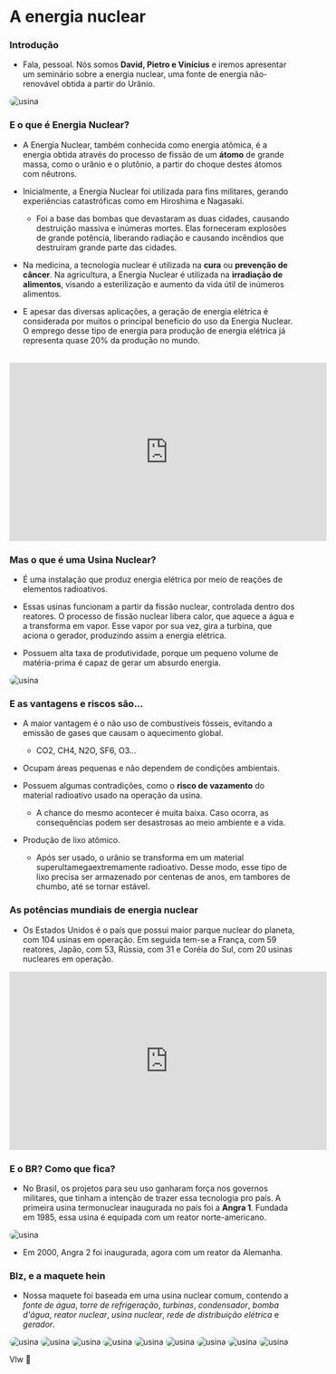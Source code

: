 # A energia nuclear

### Introdução 

* Fala, pessoal. Nós somos **David, Pietro e Vinícius** e iremos apresentar um seminário sobre a energia nuclear, uma fonte de energia não-renovável obtida a partir do Urânio.

<img src= "usina-nuclear.jpg" alt="usina" style= "border-radius: 15px"/>

### E o que é Energia Nuclear?

* A Energia Nuclear, também conhecida como energia atômica, é a energia obtida através do processo de fissão de um **átomo** de grande massa, como o urânio e o plutônio, a partir do choque destes átomos com nêutrons.

* Inicialmente, a Energia Nuclear foi utilizada para fins militares, gerando experiências catastróficas como em Hiroshima e Nagasaki.
    - Foi a base das bombas que devastaram as duas cidades, causando destruição massiva e inúmeras mortes. Elas forneceram explosões de grande potência, liberando radiação e causando incêndios que destruíram grande parte das cidades.

* Na medicina, a tecnologia nuclear é utilizada na **cura** ou **prevenção de câncer**. Na agricultura, a Energia Nuclear é utilizada na **irradiação de alimentos**, visando a esterilização e aumento da vida útil de inúmeros alimentos.

* E apesar das diversas aplicações, a geração de energia elétrica é considerada por muitos o principal benefício do uso da Energia Nuclear. O emprego desse tipo de energia para produção de energia elétrica já representa quase 20% da produção no mundo. 

<br>
<iframe width="560" height="315" src="https://www.youtube.com/embed/2W4v5_ZVQOA?si=OhwwFHkeMMV7vTJp" title="YouTube video player" frameborder="0" allow="accelerometer; autoplay; clipboard-write; encrypted-media; gyroscope; picture-in-picture; web-share" referrerpolicy="strict-origin-when-cross-origin" allowfullscreen></iframe>

### Mas o que é uma Usina Nuclear?

* É uma instalação que produz energia elétrica por meio de reações de elementos radioativos. 

* Essas usinas funcionam a partir da fissão nuclear, controlada dentro dos reatores. O processo de fissão nuclear libera calor, que aquece a água e a transforma em vapor. Esse vapor por sua vez, gira a turbina, que aciona o gerador, produzindo assim a energia elétrica.

* Possuem alta taxa de produtividade, porque um pequeno volume de matéria-prima é capaz de gerar um absurdo energia. 

<img src= "usina-nuclear-pennsylvania-estados-unidos-1.jpeg" alt="usina" style= "border-radius: 15px"/>

### E as vantagens e riscos são... 

* A maior vantagem é o não uso de combustíveis fósseis, evitando a emissão de gases que causam o aquecimento global. 

    - CO2, CH4, N2O, SF6, O3...

* Ocupam áreas pequenas e não dependem de condições ambientais. 

* Possuem algumas contradições, como o **risco de vazamento** do material radioativo usado na operação da usina. 

    - A chance do mesmo acontecer é muita baixa. Caso ocorra, as consequências podem ser desastrosas ao meio ambiente e a vida. 

* Produção de lixo atômico. 
    - Após ser usado, o urânio se transforma em um material superultamegaextremamente radioativo. Desse modo, esse tipo de lixo precisa ser armazenado por centenas de anos, em tambores de chumbo, até se tornar estável. 

### As potências mundiais de energia nuclear

* Os Estados Unidos é o país que possui maior parque nuclear do planeta, com 104 usinas em operação. Em seguida tem-se a França, com 59 reatores, Japão, com 53, Rússia, com 31 e Coréia do Sul, com 20 usinas nucleares em operação. 

<iframe width="560" height="315" src="https://www.youtube.com/embed/EhY___IEwCA?si=EvGLYLlnJFI9iG7h" title="YouTube video player" frameborder="0" allow="accelerometer; autoplay; clipboard-write; encrypted-media; gyroscope; picture-in-picture; web-share" referrerpolicy="strict-origin-when-cross-origin" allowfullscreen></iframe>

<br>

### E o BR? Como que fica? 

* No Brasil, os projetos para seu uso ganharam força nos governos militares, que tinham a intenção de trazer essa tecnologia pro país. A primeira usina termonuclear inaugurada no país foi a **Angra 1**. Fundada em 1985, essa usina é equipada com um reator norte-americano.

<img src= "1e02ed978daa4ce291b016cae1337401-Angra_dos_Reis_-_usinas_nucleares.jpg" alt="usina" style= "border-radius: 15px"/>

* Em 2000, Angra 2 foi inaugurada, agora com um reator da Alemanha.

### Blz, e a maquete hein

* Nossa maquete foi baseada em uma usina nuclear comum, contendo a *fonte de água*, *torre de refrigeração*, *turbinas*, *condensador*, *bomba d'água*, *reator nuclear*, *usina nuclear*, *rede de distribuição elétrica* e *gerador*.

<img src= "IMG_20250603_085607.jpg" alt="usina" style= "border-radius: 15px"/>

<img src= "IMG_20250603_085620.jpg" alt="usina" style= "border-radius: 15px"/>

<img src= "IMG_20250603_085627.jpg" alt="usina" style= "border-radius: 15px"/>

<img src= "IMG 20250603_085825.jpg" alt="usina" style= "border-radius: 15px"/>

<img src= "IMG_20250603_085718.jpg" alt="usina" style= "border-radius: 15px"/>

<img src= "IMG_20250603_085847.jpg" alt="usina" style= "border-radius: 15px"/>

<img src= "IMG_20250603_085908.jpg" alt="usina" style= "border-radius: 15px"/>

<img src= "IMG_20250603_085918.jpg" alt="usina" style= "border-radius: 15px"/>

<img src= "IMG_20250603_085925.jpg" alt="usina" style= "border-radius: 15px"/>



Vlw 🙂
